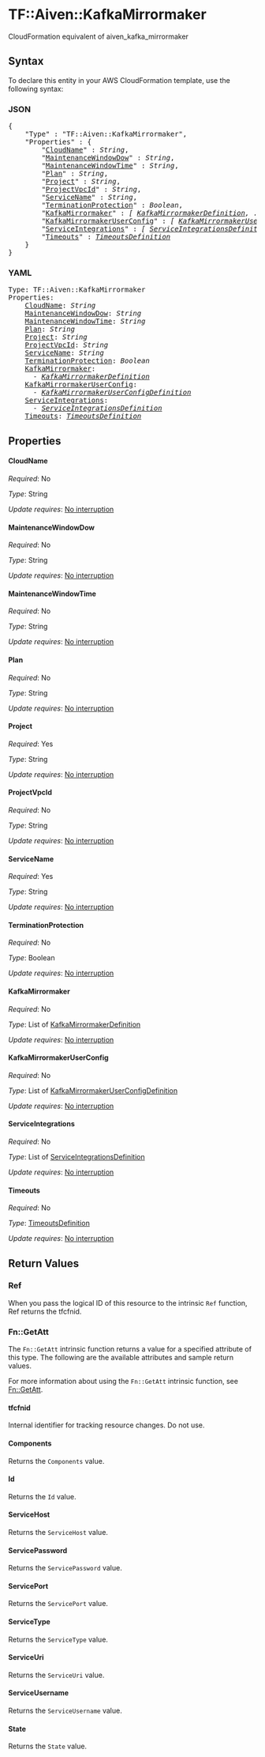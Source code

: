 # TF::Aiven::KafkaMirrormaker

CloudFormation equivalent of aiven_kafka_mirrormaker

## Syntax

To declare this entity in your AWS CloudFormation template, use the following syntax:

### JSON

<pre>
{
    "Type" : "TF::Aiven::KafkaMirrormaker",
    "Properties" : {
        "<a href="#cloudname" title="CloudName">CloudName</a>" : <i>String</i>,
        "<a href="#maintenancewindowdow" title="MaintenanceWindowDow">MaintenanceWindowDow</a>" : <i>String</i>,
        "<a href="#maintenancewindowtime" title="MaintenanceWindowTime">MaintenanceWindowTime</a>" : <i>String</i>,
        "<a href="#plan" title="Plan">Plan</a>" : <i>String</i>,
        "<a href="#project" title="Project">Project</a>" : <i>String</i>,
        "<a href="#projectvpcid" title="ProjectVpcId">ProjectVpcId</a>" : <i>String</i>,
        "<a href="#servicename" title="ServiceName">ServiceName</a>" : <i>String</i>,
        "<a href="#terminationprotection" title="TerminationProtection">TerminationProtection</a>" : <i>Boolean</i>,
        "<a href="#kafkamirrormaker" title="KafkaMirrormaker">KafkaMirrormaker</a>" : <i>[ <a href="kafkamirrormakerdefinition.md">KafkaMirrormakerDefinition</a>, ... ]</i>,
        "<a href="#kafkamirrormakeruserconfig" title="KafkaMirrormakerUserConfig">KafkaMirrormakerUserConfig</a>" : <i>[ <a href="kafkamirrormakeruserconfigdefinition.md">KafkaMirrormakerUserConfigDefinition</a>, ... ]</i>,
        "<a href="#serviceintegrations" title="ServiceIntegrations">ServiceIntegrations</a>" : <i>[ <a href="serviceintegrationsdefinition.md">ServiceIntegrationsDefinition</a>, ... ]</i>,
        "<a href="#timeouts" title="Timeouts">Timeouts</a>" : <i><a href="timeoutsdefinition.md">TimeoutsDefinition</a></i>
    }
}
</pre>

### YAML

<pre>
Type: TF::Aiven::KafkaMirrormaker
Properties:
    <a href="#cloudname" title="CloudName">CloudName</a>: <i>String</i>
    <a href="#maintenancewindowdow" title="MaintenanceWindowDow">MaintenanceWindowDow</a>: <i>String</i>
    <a href="#maintenancewindowtime" title="MaintenanceWindowTime">MaintenanceWindowTime</a>: <i>String</i>
    <a href="#plan" title="Plan">Plan</a>: <i>String</i>
    <a href="#project" title="Project">Project</a>: <i>String</i>
    <a href="#projectvpcid" title="ProjectVpcId">ProjectVpcId</a>: <i>String</i>
    <a href="#servicename" title="ServiceName">ServiceName</a>: <i>String</i>
    <a href="#terminationprotection" title="TerminationProtection">TerminationProtection</a>: <i>Boolean</i>
    <a href="#kafkamirrormaker" title="KafkaMirrormaker">KafkaMirrormaker</a>: <i>
      - <a href="kafkamirrormakerdefinition.md">KafkaMirrormakerDefinition</a></i>
    <a href="#kafkamirrormakeruserconfig" title="KafkaMirrormakerUserConfig">KafkaMirrormakerUserConfig</a>: <i>
      - <a href="kafkamirrormakeruserconfigdefinition.md">KafkaMirrormakerUserConfigDefinition</a></i>
    <a href="#serviceintegrations" title="ServiceIntegrations">ServiceIntegrations</a>: <i>
      - <a href="serviceintegrationsdefinition.md">ServiceIntegrationsDefinition</a></i>
    <a href="#timeouts" title="Timeouts">Timeouts</a>: <i><a href="timeoutsdefinition.md">TimeoutsDefinition</a></i>
</pre>

## Properties

#### CloudName

_Required_: No

_Type_: String

_Update requires_: [No interruption](https://docs.aws.amazon.com/AWSCloudFormation/latest/UserGuide/using-cfn-updating-stacks-update-behaviors.html#update-no-interrupt)

#### MaintenanceWindowDow

_Required_: No

_Type_: String

_Update requires_: [No interruption](https://docs.aws.amazon.com/AWSCloudFormation/latest/UserGuide/using-cfn-updating-stacks-update-behaviors.html#update-no-interrupt)

#### MaintenanceWindowTime

_Required_: No

_Type_: String

_Update requires_: [No interruption](https://docs.aws.amazon.com/AWSCloudFormation/latest/UserGuide/using-cfn-updating-stacks-update-behaviors.html#update-no-interrupt)

#### Plan

_Required_: No

_Type_: String

_Update requires_: [No interruption](https://docs.aws.amazon.com/AWSCloudFormation/latest/UserGuide/using-cfn-updating-stacks-update-behaviors.html#update-no-interrupt)

#### Project

_Required_: Yes

_Type_: String

_Update requires_: [No interruption](https://docs.aws.amazon.com/AWSCloudFormation/latest/UserGuide/using-cfn-updating-stacks-update-behaviors.html#update-no-interrupt)

#### ProjectVpcId

_Required_: No

_Type_: String

_Update requires_: [No interruption](https://docs.aws.amazon.com/AWSCloudFormation/latest/UserGuide/using-cfn-updating-stacks-update-behaviors.html#update-no-interrupt)

#### ServiceName

_Required_: Yes

_Type_: String

_Update requires_: [No interruption](https://docs.aws.amazon.com/AWSCloudFormation/latest/UserGuide/using-cfn-updating-stacks-update-behaviors.html#update-no-interrupt)

#### TerminationProtection

_Required_: No

_Type_: Boolean

_Update requires_: [No interruption](https://docs.aws.amazon.com/AWSCloudFormation/latest/UserGuide/using-cfn-updating-stacks-update-behaviors.html#update-no-interrupt)

#### KafkaMirrormaker

_Required_: No

_Type_: List of <a href="kafkamirrormakerdefinition.md">KafkaMirrormakerDefinition</a>

_Update requires_: [No interruption](https://docs.aws.amazon.com/AWSCloudFormation/latest/UserGuide/using-cfn-updating-stacks-update-behaviors.html#update-no-interrupt)

#### KafkaMirrormakerUserConfig

_Required_: No

_Type_: List of <a href="kafkamirrormakeruserconfigdefinition.md">KafkaMirrormakerUserConfigDefinition</a>

_Update requires_: [No interruption](https://docs.aws.amazon.com/AWSCloudFormation/latest/UserGuide/using-cfn-updating-stacks-update-behaviors.html#update-no-interrupt)

#### ServiceIntegrations

_Required_: No

_Type_: List of <a href="serviceintegrationsdefinition.md">ServiceIntegrationsDefinition</a>

_Update requires_: [No interruption](https://docs.aws.amazon.com/AWSCloudFormation/latest/UserGuide/using-cfn-updating-stacks-update-behaviors.html#update-no-interrupt)

#### Timeouts

_Required_: No

_Type_: <a href="timeoutsdefinition.md">TimeoutsDefinition</a>

_Update requires_: [No interruption](https://docs.aws.amazon.com/AWSCloudFormation/latest/UserGuide/using-cfn-updating-stacks-update-behaviors.html#update-no-interrupt)

## Return Values

### Ref

When you pass the logical ID of this resource to the intrinsic `Ref` function, Ref returns the tfcfnid.

### Fn::GetAtt

The `Fn::GetAtt` intrinsic function returns a value for a specified attribute of this type. The following are the available attributes and sample return values.

For more information about using the `Fn::GetAtt` intrinsic function, see [Fn::GetAtt](https://docs.aws.amazon.com/AWSCloudFormation/latest/UserGuide/intrinsic-function-reference-getatt.html).

#### tfcfnid

Internal identifier for tracking resource changes. Do not use.

#### Components

Returns the <code>Components</code> value.

#### Id

Returns the <code>Id</code> value.

#### ServiceHost

Returns the <code>ServiceHost</code> value.

#### ServicePassword

Returns the <code>ServicePassword</code> value.

#### ServicePort

Returns the <code>ServicePort</code> value.

#### ServiceType

Returns the <code>ServiceType</code> value.

#### ServiceUri

Returns the <code>ServiceUri</code> value.

#### ServiceUsername

Returns the <code>ServiceUsername</code> value.

#### State

Returns the <code>State</code> value.

